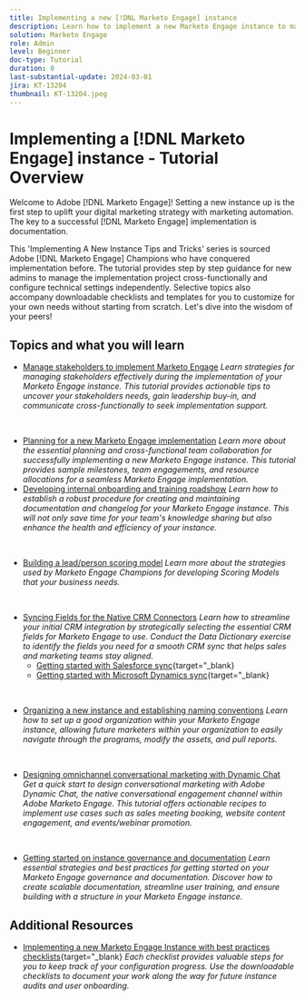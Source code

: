 ```yaml
---
title: Implementing a new [!DNL Marketo Engage] instance 
description: Learn how to implement a new Marketo Engage instance to make the most out of its power. This 'Implementing a new Marketo Engage' Tips and Tricks series provides best practices proven by Adobe [!DNL Marketo Engage] Champions. Topics covered include stakeholder management, implementation project management, internal training, building lead/person scoring model, setting up initial CRM sync and more.
solution: Marketo Engage
role: Admin
level: Beginner
doc-type: Tutorial
duration: 0
last-substantial-update: 2024-03-01
jira: KT-13204
thumbnail: KT-13204.jpeg
---
```

# Implementing a [!DNL Marketo Engage] instance - Tutorial Overview

Welcome to Adobe [!DNL Marketo Engage]! Setting a new instance up is the first step to uplift your digital marketing strategy with marketing automation. The key to a successful [!DNL Marketo Engage] implementation is documentation.  

This 'Implementing A New Instance Tips and Tricks' series is sourced Adobe [!DNL Marketo Engage] Champions who have conquered implementation before. The tutorial provides step by step guidance for new admins to manage the implementation project cross-functionally and configure technical settings independently. Selective topics also accompany downloadable checklists and templates for you to customize for your own needs without starting from scratch. Let's dive into the wisdom of your peers!

## Topics and what you will learn
  
* [Manage stakeholders to implement Marketo Engage](/help/marketo-tutorial-implementing-new-instance/managing-stakeholder-communications.md)
  *Learn strategies for managing stakeholders effectively during the implementation of your Marketo Engage instance. This tutorial provides actionable tips to uncover your stakeholders needs, gain leadership buy-in, and communicate cross-functionally to seek implementation support.*
<br>

* [Planning for a new Marketo Engage implementation](/help/marketo-tutorial-implementing-new-instance/planning-for-new-implementation.md)
  *Learn more about the essential planning and cross-functional team collaboration for successfully implementing a new Marketo Engage instance. This tutorial provides sample milestones, team engagements, and resource allocations for a seamless Marketo Engage implementation.*
  <br>
* [Developing internal onboarding and training roadshow](/help/marketo-tutorial-implementing-new-instance/internal-training-roadshow.md)
    *Learn how to establish a robust procedure for creating and maintaining documentation and changelog for your Marketo Engage instance. This will not only save time for your team's knowledge sharing but also enhance the health and efficiency of your instance.*
<br>

* [Building a lead/person scoring model](/help/marketo-tutorial-implementing-new-instance/building-person-scoring-model.md)
  *Learn more about the strategies used by Marketo Engage Champions for developing Scoring Models that your business needs.*
<br>

* [Syncing Fields for the Native CRM Connectors](/help/marketo-tutorial-implementing-new-instance/syncing-fields-for-crm-integration.md)
  *Learn how to streamline your initial CRM integration by strategically selecting the essential CRM fields for Marketo Engage to use. Conduct the Data Dictionary exercise to identify the fields you need for a smooth CRM sync that helps sales and marketing teams stay aligned.*
    * [Getting started with Salesforce sync](https://experienceleague.adobe.com/en/docs/marketo-learn/tutorials/lead-and-data-management/salesforce-sync-setup){target="_blank}
    * [Getting started with Microsoft Dynamics sync](https://experienceleague.adobe.com/en/docs/marketo-learn/tutorials/lead-and-data-management/microsoft-dynamics-sync-setup){target="_blank}
<br>

* [Organizing a new instance and establishing naming conventions](/help/marketo-tutorial-implementing-new-instance/organizing-new-instance.md)
  *Learn how to set up a good organization within your Marketo Engage instance, allowing future marketers within your organization to easily navigate through the programs, modify the assets, and pull reports.*
<br>

* [Designing omnichannel conversational marketing with Dynamic Chat](/help/marketo-tutorial-implementing-new-instance/designing-omnichannel-conversational-marketing.md)
  *Get a quick start to design conversational marketing with Adobe Dynamic Chat, the native conversational engagement channel within Adobe Marketo Engage. This tutorial offers actionable recipes to implement use cases such as sales meeting booking, website content engagement, and events/webinar promotion.*
<br>

* [Getting started on instance governance and documentation](/help/marketo-tutorial-implementing-new-instance/documenting-your-instance.md)
  *Learn essential strategies and best practices for getting started on your Marketo Engage governance and documentation. Discover how to create scalable documentation, streamline user training, and ensure building with a structure in your Marketo Engage instance.*

## Additional Resources

* [Implementing a new Marketo Engage Instance with best practices checklists](https://experienceleague.adobe.com/en/docs/marketo/using/getting-started/implementing-a-new-marketo-engage-instance/where-to-start){target="_blank}
  *Each checklist provides valuable steps for you to keep track of your configuration progress. Use the downloadable checklists to document your work along the way for future instance audits and user onboarding.*
